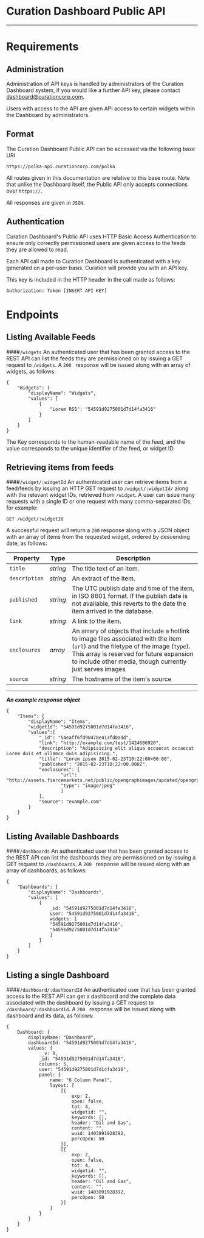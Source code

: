 Curation Dashboard Public API
======
---
Requirements
======
Administration
---
Administration of API keys is handled by administrators of the Curation Dashboard system, if you would like a further API key, please contact [dashboard@curationcorp.com](mailto:dashboard@curationcorp.com). 

Users with access to the API are given API access to certain widgets within the Dashboard by administrators. 

Format
---
The Curation Dashboard Public API can be accessed via the following base URI

`https://polka-api.curationcorp.com/polka`

All routes given in this documentation are relative to this base route. Note that unlike the Dashboard itself, the Public API only accepts connections over `https://`. 

All responses are given in `JSON`. 

Authentication
----
Curation Dashboard's Public API uses HTTP Basic Access Authentication to ensure only correctly permissioned users are given access to the feeds they are allowed to read. 

Each API call made to Curation Dashboard is authenticated with a key generated on a per-user basis. Curation will provide you with an API key. 

This key is included in the HTTP header in the call made as follows: 

```Authorization: Token [INSERT API KEY]```

<!-- To prevent abuse, we require you to enter the public IP of the servers you wish to interface with the API in your profile.  -->

Endpoints
=====

Listing Available Feeds
----
####`/widgets`
An authenticated user that has been granted access to the REST API can list the feeds they are permissioned on by issuing a GET request to `/widgets`.  A `200 ` response will be issued along with an array of widgets, as follows: 
```
{
    "Widgets": {
        "displayName": "Widgets",
        "values": [
            {
                "Lorem RSS": "54591d9275001d7d14fa3416"
            }
        ]
    }
}
```
The Key corresponds to the human-readable name of the feed, and the value corresponds to the unique identifier of the feed, or widget ID. 

Retrieving items from feeds
----
####`/widget/:widgetId`
An authenticated user can retrieve items from a feed/feeds by issuing an HTTP GET request to `/widget/:widgetId/` along with the relevant widget IDs, retrieved from `/widget`. A user can issue many requests with a single ID or one request with many comma-separated IDs, for example: 
   
	GET /widget/:widgetId

A successful request will return a `200` response along with a JSON object with an array of items from the requested widget, ordered by descending date, as follows: 

|Property | Type | Description |
|--------------|------|------------|
|`title` | *string* |The title text of an item.|
|`description` | *string* | An extract of the item.|
|`published` | *string* | The UTC publish date and time of the item, in ISO 8601 format. If the publish date is not available, this reverts to the date the item arrived in the database.  |
|`link` | *string* | A link to the item. |
|`enclosures`| *array* | An arrary of objects that include a hotlink to image files associated with the item (`url`) and the filetype of the image (`type`). This array is reserved for future expansion to include other media, though currently just serves images |
|`source`| *string* | The hostname of the item's source|
---
***An example response object***

```
{
    "Items": {
        "displayName": "Items",
        "widgetId": "54591d9275001d7d14fa3416",
        "values":[
		    "_id": "54eaff6fd90478e413fd0add",
		    "link": "http://example.com/test/1424686920",
		    "description": "Adipisicing elit aliqua occaecat occaecat Lorem duis et ullamco duis adipisicing.",
		    "title": "Lorem ipsum 2015-02-23T10:22:00+00:00",
		    "published": "2015-02-23T10:22:00.000Z",
		    "enclosures": [
                    "url": "http://assets.fiercemarkets.net/public/opengraphimages/updated/opengraph_fiercemedicaldevices.jpg",
                    "type": "image/jpeg"
                    ]
		    ], 
            "source": "example.com"
	    }
	}
}
```
Listing Available Dashboards
----
####`/dashboards`
An authenticated user that has been granted access to the REST API can list the dashboards they are permissioned on by issuing a GET request to `/dashboards`.  A `200 ` response will be issued along with an array of dashboards, as follows: 
```
{
    "Dashboards": {
        "displayName": "Dashboards",
        "values": [
            {
                _id: "54591d9275001d7d14fa3416",
                user: "54591d9275001d7d14fa3416",
                widgets: [
                "54591d9275001d7d14fa3416",
                "54591d9275001d7d14fa3416"
                ]
            }
        ]
    }
}
```
Listing a single Dashboard
----
####`/dashboard/:dashboardId`
An authenticated user that has been granted access to the REST API can get a dashboard and the complete data associated with the dashboard by issuing a GET request to `/dashboard/:dashboardId`.  A `200 ` response will be issued along with dashboard and its data, as follows: 
```
{
    Dashboard: {
        displayName: "Dashboard",
        dashboardId: "54591d9275001d7d14fa3416",
        values: {
            __v: 0,
            _id: "54591d9275001d7d14fa3416",
            columns: 5,
            user: "54591d9275001d7d14fa3416",
            panel: {
                name: "6 Column Panel",
                layout: [
                    [{
                        exp: 2,
                        open: false,
                        tot: 4,
                        widgetid: "",
                        keywords: [],
                        header: "Oil and Gas",
                        content: "",
                        wuid: 1403891928392,
                        percOpen: 50
                    }],
                    [{
                        exp: 2,
                        open: false,
                        tot: 4,
                        widgetid: "",
                        keywords: [],
                        header: "Oil and Gas",
                        content: "",
                        wuid: 1403891928392,
                        percOpen: 50
                    }]
                ]
            }
        }
    }
}

```
